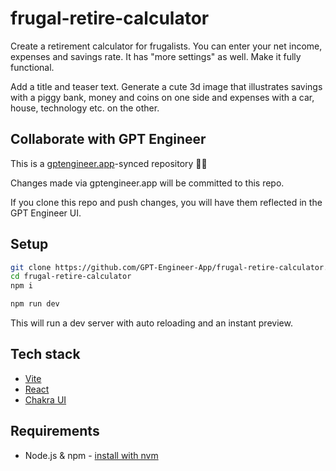 # frugal-retire-calculator

Create a retirement calculator for frugalists. You can enter your net income, expenses and savings rate. It has "more settings" as well. Make it fully functional.

Add a title and teaser text. Generate a cute 3d image that illustrates savings with a piggy bank, money and coins on one side and expenses with a car, house, technology etc. on the other.

## Collaborate with GPT Engineer

This is a [gptengineer.app](https://gptengineer.app)-synced repository 🌟🤖

Changes made via gptengineer.app will be committed to this repo.

If you clone this repo and push changes, you will have them reflected in the GPT Engineer UI.

## Setup

```sh
git clone https://github.com/GPT-Engineer-App/frugal-retire-calculator.git
cd frugal-retire-calculator
npm i
```

```sh
npm run dev
```

This will run a dev server with auto reloading and an instant preview.

## Tech stack

- [Vite](https://vitejs.dev/)
- [React](https://react.dev/)
- [Chakra UI](https://chakra-ui.com/)

## Requirements

- Node.js & npm - [install with nvm](https://github.com/nvm-sh/nvm#installing-and-updating)
